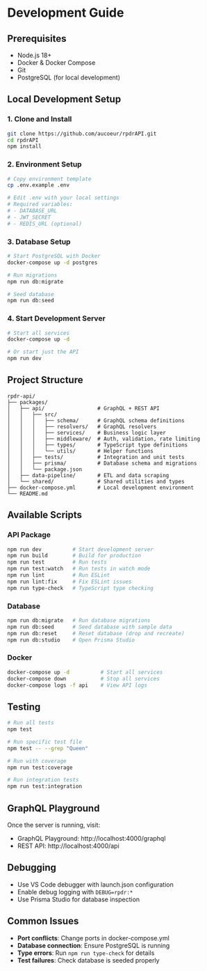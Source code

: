 # Development Guide

## Prerequisites
- Node.js 18+ 
- Docker & Docker Compose
- Git
- PostgreSQL (for local development)

## Local Development Setup

### 1. Clone and Install
```bash
git clone https://github.com/aucoeur/rpdrAPI.git
cd rpdrAPI
npm install
```

### 2. Environment Setup
```bash
# Copy environment template
cp .env.example .env

# Edit .env with your local settings
# Required variables:
# - DATABASE_URL
# - JWT_SECRET
# - REDIS_URL (optional)
```

### 3. Database Setup
```bash
# Start PostgreSQL with Docker
docker-compose up -d postgres

# Run migrations
npm run db:migrate

# Seed database
npm run db:seed
```

### 4. Start Development Server
```bash
# Start all services
docker-compose up -d

# Or start just the API
npm run dev
```

## Project Structure
```
rpdr-api/
├── packages/
│   ├── api/                 # GraphQL + REST API
│   │   ├── src/
│   │   │   ├── schema/      # GraphQL schema definitions
│   │   │   ├── resolvers/   # GraphQL resolvers
│   │   │   ├── services/    # Business logic layer
│   │   │   ├── middleware/  # Auth, validation, rate limiting
│   │   │   ├── types/       # TypeScript type definitions
│   │   │   └── utils/       # Helper functions
│   │   ├── tests/           # Integration and unit tests
│   │   ├── prisma/          # Database schema and migrations
│   │   └── package.json
│   ├── data-pipeline/       # ETL and data scraping
│   └── shared/              # Shared utilities and types
├── docker-compose.yml       # Local development environment
└── README.md
```

## Available Scripts

### API Package
```bash
npm run dev          # Start development server
npm run build        # Build for production
npm run test         # Run tests
npm run test:watch   # Run tests in watch mode
npm run lint         # Run ESLint
npm run lint:fix     # Fix ESLint issues
npm run type-check   # TypeScript type checking
```

### Database
```bash
npm run db:migrate   # Run database migrations
npm run db:seed      # Seed database with sample data
npm run db:reset     # Reset database (drop and recreate)
npm run db:studio    # Open Prisma Studio
```

### Docker
```bash
docker-compose up -d          # Start all services
docker-compose down           # Stop all services
docker-compose logs -f api    # View API logs
```

## Testing
```bash
# Run all tests
npm test

# Run specific test file
npm test -- --grep "Queen"

# Run with coverage
npm run test:coverage

# Run integration tests
npm run test:integration
```

## GraphQL Playground
Once the server is running, visit:
- GraphQL Playground: http://localhost:4000/graphql
- REST API: http://localhost:4000/api

## Debugging
- Use VS Code debugger with launch.json configuration
- Enable debug logging with `DEBUG=rpdr:*`
- Use Prisma Studio for database inspection

## Common Issues
- **Port conflicts**: Change ports in docker-compose.yml
- **Database connection**: Ensure PostgreSQL is running
- **Type errors**: Run `npm run type-check` for details
- **Test failures**: Check database is seeded properly
